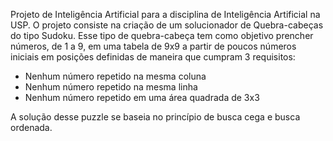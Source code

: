 Projeto de Inteligência Artificial para a disciplina de Inteligência Artificial na USP.
O projeto consiste na criação de um solucionador de Quebra-cabeças do tipo Sudoku. Esse tipo de quebra-cabeça tem como objetivo prencher números, de 1 a 9, em uma tabela de 9x9 a partir de poucos números iniciais em posições definidas de maneira que cumpram 3 requisitos:
- Nenhum número repetido na mesma coluna
- Nenhum número repetido na mesma linha
- Nenhum número repetido em uma área quadrada de 3x3

A solução desse puzzle se baseia no princípio de busca cega e busca ordenada.
